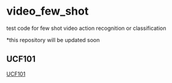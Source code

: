 # video_few_shot
test code for few shot video action recognition or classification

*this repository will be updated soon

## UCF101
[UCF101](https://github.com/titania7777/video_few_shot/tree/master/UCF101)

